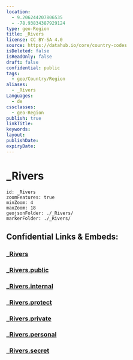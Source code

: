 ```yaml
---
location:
  - 9.206244207806535
  - -78.93834387929124
type: geo-Region
title: _Rivers
license: CC BY-SA 4.0
source: https://datahub.io/core/country-codes
isDeleted: false
isReadOnly: false
draft: false
confidential: public
tags:
  - geo/Country/Region
aliases:
  - _Rivers
Languages:
  - de
cssclasses:
  - geo-Region
publish: true
linkTitle:
keywords:
layout:
publishDate:
expiryDate:
---
```


# _Rivers

```leaflet
id: _Rivers
zoomFeatures: true 
minZoom: 4 
maxZoom: 18
geojsonFolder: ./_Rivers/
markerFolder: ./_Rivers/
```


## Confidential Links & Embeds: 

### [_Rivers](/_Standards/Earth/Continent/America~Central/Panama/_Rivers.md) 

### [_Rivers.public](/_public/Earth/Continent/America~Central/Panama/_Rivers.public.md) 

### [_Rivers.internal](/_internal/Earth/Continent/America~Central/Panama/_Rivers.internal.md) 

### [_Rivers.protect](/_protect/Earth/Continent/America~Central/Panama/_Rivers.protect.md) 

### [_Rivers.private](/_private/Earth/Continent/America~Central/Panama/_Rivers.private.md) 

### [_Rivers.personal](/_personal/Earth/Continent/America~Central/Panama/_Rivers.personal.md) 

### [_Rivers.secret](/_secret/Earth/Continent/America~Central/Panama/_Rivers.secret.md)


